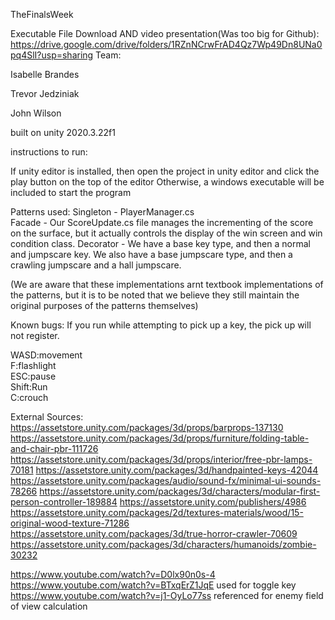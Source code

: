 TheFinalsWeek

Executable File Download AND video presentation(Was too big for Github): https://drive.google.com/drive/folders/1RZnNCrwFrAD4Qz7Wp49Dn8UNa0pq4SlI?usp=sharing
Team:

Isabelle Brandes

Trevor Jedziniak

John Wilson

built on unity 2020.3.22f1


instructions to run: 

If unity editor is installed, then open the project in unity editor and click the play button on the top of the editor
Otherwise, a windows executable will be included to start the program

Patterns used:
Singleton - PlayerManager.cs  
Facade - Our ScoreUpdate.cs file manages the incrementing of the score on the surface, but it actually controls the display of the win screen and win condition class. 
Decorator - We have a base key type, and then a normal and jumpscare key. We also have a base jumpscare type, and then a crawling jumpscare and a hall jumpscare.

(We are aware that these implementations arnt textbook implementations of the patterns, but it is to be noted that we believe they still maintain the original purposes of the patterns themselves)

Known bugs:
If you run while attempting to pick up a key, the pick up will not register. 

WASD:movement  
F:flashlight  
ESC:pause  
Shift:Run  
C:crouch  


External Sources:
https://assetstore.unity.com/packages/3d/props/barprops-137130
https://assetstore.unity.com/packages/3d/props/furniture/folding-table-and-chair-pbr-111726
https://assetstore.unity.com/packages/3d/props/interior/free-pbr-lamps-70181
https://assetstore.unity.com/packages/3d/handpainted-keys-42044
https://assetstore.unity.com/packages/audio/sound-fx/minimal-ui-sounds-78266
https://assetstore.unity.com/packages/3d/characters/modular-first-person-controller-189884
https://assetstore.unity.com/publishers/4986
https://assetstore.unity.com/packages/2d/textures-materials/wood/15-original-wood-texture-71286
https://assetstore.unity.com/packages/3d/true-horror-crawler-70609
https://assetstore.unity.com/packages/3d/characters/humanoids/zombie-30232




https://www.youtube.com/watch?v=D0lx90n0s-4
https://www.youtube.com/watch?v=BTxqErZ1JqE used for toggle key
https://www.youtube.com/watch?v=j1-OyLo77ss referenced for enemy field of view calculation



